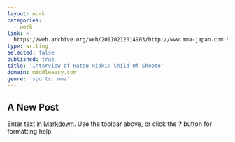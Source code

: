 ```yaml
---
layout: work
categories:
  - work
link: >-
  https://web.archive.org/web/20110212014903/http://www.mma-japan.com:80/index.php?option=com_content&view=article&id=360:the-child-of-shooto&catid=50:sengoku&Itemid=94
type: writing
selected: false
published: true
title: 'Interview of Hatsu Hioki: Child Of Shooto'
domain: middleeasy.com
genre: 'sports: mma'
---
```

## A New Post

Enter text in [Markdown](http://daringfireball.net/projects/markdown/). Use the toolbar above, or click the **?** button for formatting help.
